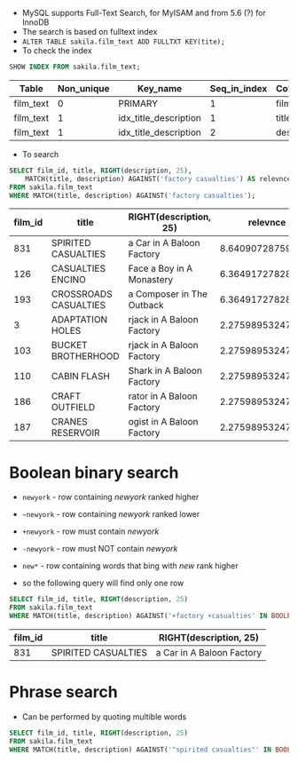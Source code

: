 * MySQL supports Full-Text Search, for MyISAM and from 5.6 (?) for InnoDB
* The search is based on fulltext index
* `ALTER TABLE sakila.film_text ADD FULLTXT KEY(tite);`
* To check the index 

```sql
SHOW INDEX FROM sakila.film_text;
```

Table | Non_unique | Key_name | Seq_in_index | Column_name | Collation | Cardinality | Sub_part | Packed | Null | Index_type | Comment | Index_comment
--- | --- | --- | --- | --- | --- | --- | --- | --- | --- | --- | --- | ---
film_text | 0 | PRIMARY | 1 | film_id | A | 1000 | NULL | NULL |  | BTREE |  | 
film_text | 1 | idx_title_description | 1 | title | NULL | 1000 | NULL | NULL |  | FULLTEXT |  | 
film_text | 1 | idx_title_description | 2 | description | NULL | 1000 | NULL | NULL | YES | FULLTEXT |  | 

* To search

```sql
SELECT film_id, title, RIGHT(description, 25),
    MATCH(title, description) AGAINST('factory casualties') AS relevnce
FROM sakila.film_text
WHERE MATCH(title, description) AGAINST('factory casualties');
```

film_id | title | RIGHT(description, 25) | relevnce
--- | --- | --- | ---
831 | SPIRITED CASUALTIES | a Car in A Baloon Factory | 8.640907287597656
126 | CASUALTIES ENCINO | Face a Boy in A Monastery | 6.364917278289795
193 | CROSSROADS CASUALTIES | a Composer in The Outback | 6.364917278289795
3 | ADAPTATION HOLES | rjack in A Baloon Factory | 2.275989532470703
103 | BUCKET BROTHERHOOD | rjack in A Baloon Factory | 2.275989532470703
110 | CABIN FLASH | Shark in A Baloon Factory | 2.275989532470703
186 | CRAFT OUTFIELD | rator in A Baloon Factory | 2.275989532470703
187 | CRANES RESERVOIR | ogist in A Baloon Factory | 2.275989532470703

# Boolean binary search
* `newyork` - row containing *newyork* ranked higher
* `~newyork` - row containing *newyork* ranked lower
* `+newyork` - row must contain *newyork*
* `-newyork` - row must NOT contain *newyork*
* `new*` - row containing words that bing with *new* rank higher

* so the following query will find only one row

```sql
SELECT film_id, title, RIGHT(description, 25)
FROM sakila.film_text
WHERE MATCH(title, description) AGAINST('+factory +casualties' IN BOOLEAN MODE);
```

film_id | title | RIGHT(description, 25)
--- | --- | --- 
831 | SPIRITED CASUALTIES | a Car in A Baloon Factory

# Phrase search 
* Can be performed by quoting multible words
```sql
SELECT film_id, title, RIGHT(description, 25)
FROM sakila.film_text
WHERE MATCH(title, description) AGAINST('"spirited casualties"' IN BOOLEAN MODE);
```

